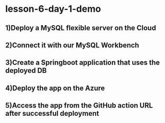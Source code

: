 # lesson-6-day-1-demo

## 1)Deploy a MySQL flexible server on the Cloud
## 2)Connect it with our MySQL Workbench
## 3)Create a Springboot application that uses the deployed DB
## 4)Deploy the app on the Azure
## 5)Access the app from the GitHub action URL after successful deployment
